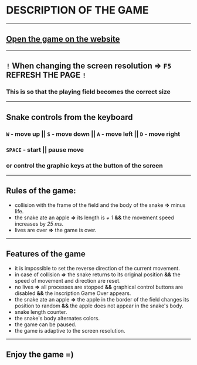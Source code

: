 # DESCRIPTION OF THE GAME

---

## [Open the game on the website](https://talex210.github.io/caterpillar_react/)

---

## `!` When changing the screen resolution => `F5` REFRESH THE PAGE `!` 

### This is so that the playing field becomes the correct size

---

## Snake controls from the keyboard

### `W` - move up || `S` - move down || `A` - move left || `D` - move right

### `SPACE` - start || pause move

### or control the graphic keys at the button of the screen

---

## Rules of the game:

 - collision with the frame of the field and the body of the snake **=>** minus life.
 - the snake ate an apple **=>** its length is *+ 1* **&&** the movement speed increases by *25 ms*.
 - lives are over **=>** the game is over.

---

## Features of the game

- it is impossible to set the reverse direction of the current movement.
- in case of collision **=>** the snake returns to its original position **&&** the speed of movement and direction are reset.
- no lives **=>** all processes are stopped **&&** graphical control buttons are disabled **&&** the inscription Game Over appears.
- the snake ate an apple **=>** the apple in the border of the field changes its position to random **&&** the apple does not appear in the snake's body.
- snake length counter.
- the snake's body alternates colors.
- the game can be paused.
- the game is adaptive to the screen resolution.

---

## Enjoy the game =)

